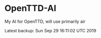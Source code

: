 # OpenTTD-AI
My AI for OpenTTD, will use primarily air

Latest backup: Sun Sep 29 16:11:02 UTC 2019
